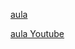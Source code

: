 [aula](https://rocketseat.com.br/week-6/aulas#day-09)

[aula Youtube](https://www.youtube.com/watch?&v=IoONU2WLfrA)

